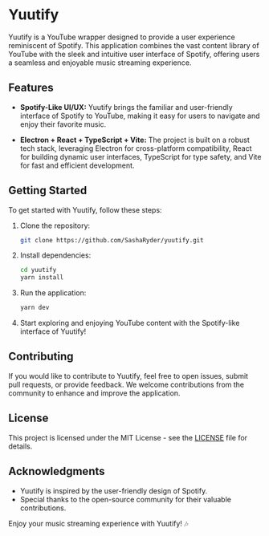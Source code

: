 # Yuutify

Yuutify is a YouTube wrapper designed to provide a user experience reminiscent of Spotify. This application combines the vast content library of YouTube with the sleek and intuitive user interface of Spotify, offering users a seamless and enjoyable music streaming experience.

## Features

- **Spotify-Like UI/UX:** Yuutify brings the familiar and user-friendly interface of Spotify to YouTube, making it easy for users to navigate and enjoy their favorite music.
  
- **Electron + React + TypeScript + Vite:** The project is built on a robust tech stack, leveraging Electron for cross-platform compatibility, React for building dynamic user interfaces, TypeScript for type safety, and Vite for fast and efficient development.

## Getting Started

To get started with Yuutify, follow these steps:

1. Clone the repository:

    ```bash
    git clone https://github.com/SashaRyder/yuutify.git
    ```

2. Install dependencies:

    ```bash
    cd yuutify
    yarn install
    ```

3. Run the application:

    ```bash
    yarn dev
    ```

4. Start exploring and enjoying YouTube content with the Spotify-like interface of Yuutify!

## Contributing

If you would like to contribute to Yuutify, feel free to open issues, submit pull requests, or provide feedback. We welcome contributions from the community to enhance and improve the application.

## License

This project is licensed under the MIT License - see the [LICENSE](LICENSE) file for details.

## Acknowledgments

- Yuutify is inspired by the user-friendly design of Spotify.
- Special thanks to the open-source community for their valuable contributions.

Enjoy your music streaming experience with Yuutify! 🎶
